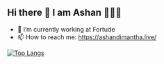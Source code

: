 ## Hi there 👋 I am Ashan 🧑🏻‍💻

<!--
**ashanhe/ashanhe** is a ✨ _special_ ✨ repository because its `README.md` (this file) appears on your GitHub profile.-->


- 🔭 I’m currently working at Fortude
- 📫 How to reach me: https://ashandimantha.live/
<!--- 🌱 I’m currently learning ... 
- 👯 I’m looking to collaborate on ...
- 🤔 I’m looking for help with ...
- 💬 Ask me about ...

- 😄 Pronouns: ...
- ⚡ Fun fact: ...-->

[![Top Langs](https://github-readme-stats-git-masterrstaa-rickstaa.vercel.app/api/top-langs/?username=anuraghazra)](https://github.com/anuraghazra/github-readme-stats)
